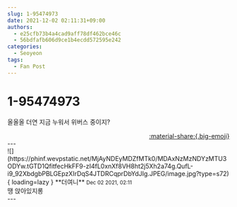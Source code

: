 ```yaml
---
slug: 1-95474973
date: 2021-12-02 02:11:31+09:00
authors:
  - e25cfb73b4a4cad9aff78df462bce46c
  - 56bdfafb606d9ce1b4ecdd572595e242
categories:
  - Seoyeon
tags:
  - Fan Post
---
```


# 1-95474973

<div class="post-container" markdown="1">
<div class="content-container md-sidebar__scrollwrap" markdown="1">

올올올 더연 지금 누워서 위버스 중이지?

</div>
</div>

<div style="text-align: right;" markdown="1">
<a href="https://weverse.io/fromis9/fanpost/1-95474973" style="text-align: right;">:material-share:{.big-emoji}</a>
</div>
---

<div class="comments-container md-sidebar__scrollwrap" markdown="1">
<div class="comment" markdown="1">
<div class='id-container' markdown="1">
![](https://phinf.wevpstatic.net/MjAyNDEyMDZfMTk0/MDAxNzMzNDYzMTU3ODYw.tGTD1QfitfecHkFF9-zI4fL0xnXf8VH8ht2j5Xh2a74g.QufL-i9_92XbdgbPBLGEpzXIrDqS4JTDRCqprDbYdJIg.JPEG/image.jpg?type=s72){ loading=lazy }
**<span class="artist">더여니</span>** <small>Dec 02 2021, 02:11</small><br>
</div>
<div class='comment-body' markdown="1">
땡 앉아있지롱
</div>
</div>
</div>
---
